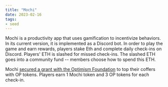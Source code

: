 ```yaml
---
title: "Mochi"
date: 2023-02-16
tags:
- seed
---
```


Mochi is a productivity app that uses gamification to incentivize behaviors. In its current version, it is implemented as a Discord bot. In order to play the game and earn rewards, players stake Eth and complete daily check-ins on Discord. Players' ETH is slashed for missed check-ins. The slashed ETH goes into a community fund --  members choose how to spend this ETH. 

Mochi [secured a grant with the Optimism Foundation](https://gov.optimism.io/t/review-gf-phase-1-mochi/3427) to top their coffers with OP tokens. Players earn 1 Mochi token and 3 OP tokens for each check-in. 


